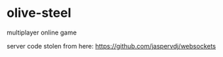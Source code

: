 # olive-steel
multiplayer online game

server code stolen from here: https://github.com/jaspervdj/websockets
